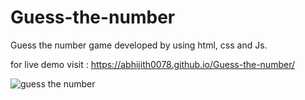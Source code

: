 # Guess-the-number
Guess the number game developed by using html, css and Js.

for live demo visit : https://abhijith0078.github.io/Guess-the-number/


![guess the number](https://github.com/abhijith0078/Guess-the-number/assets/56915507/08a30527-865b-4078-ad4b-c0d7f76b7d01)
